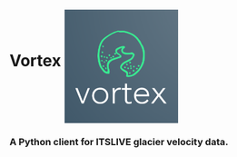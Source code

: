 # Vortex <img src="docs/vortex.png" align="middle" width="200px"/>

### A Python client for ITSLIVE glacier velocity data.

